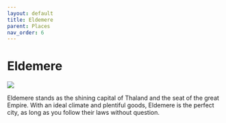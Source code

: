 ```yaml
---
layout: default
title: Eldemere
parent: Places
nav_order: 6
---
```


# Eldemere

![](/the-wide-sea/img/eldemere.jpg)


Eldemere stands as the shining capital of Thaland and the seat of the great Empire. With an ideal climate and plentiful goods, Eldemere is the perfect city, as long as you follow their laws without question.